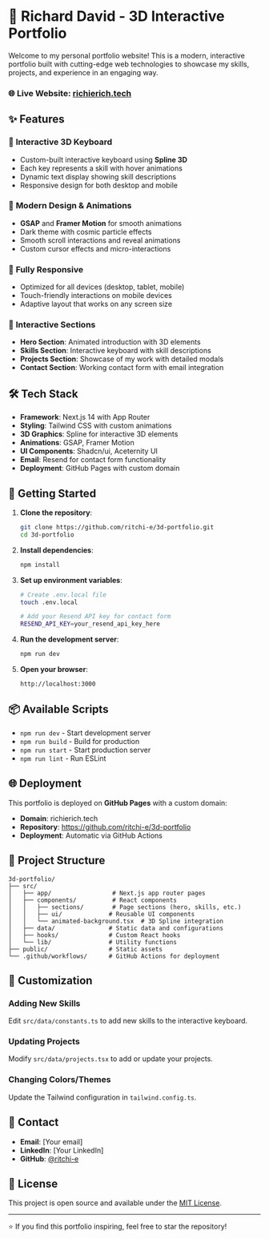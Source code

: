 # 🚀 Richard David - 3D Interactive Portfolio

Welcome to my personal portfolio website! This is a modern, interactive portfolio built with cutting-edge web technologies to showcase my skills, projects, and experience in an engaging way.

### 🌐 Live Website: [richierich.tech](https://richierich.tech)

## ✨ Features

### 🎹 **Interactive 3D Keyboard**
- Custom-built interactive keyboard using **Spline 3D**
- Each key represents a skill with hover animations
- Dynamic text display showing skill descriptions
- Responsive design for both desktop and mobile

### 🎨 **Modern Design & Animations**
- **GSAP** and **Framer Motion** for smooth animations
- Dark theme with cosmic particle effects
- Smooth scroll interactions and reveal animations
- Custom cursor effects and micro-interactions

### 📱 **Fully Responsive**
- Optimized for all devices (desktop, tablet, mobile)
- Touch-friendly interactions on mobile devices
- Adaptive layout that works on any screen size

### 🎯 **Interactive Sections**
- **Hero Section**: Animated introduction with 3D elements
- **Skills Section**: Interactive keyboard with skill descriptions
- **Projects Section**: Showcase of my work with detailed modals
- **Contact Section**: Working contact form with email integration

## 🛠️ Tech Stack

- **Framework**: Next.js 14 with App Router
- **Styling**: Tailwind CSS with custom animations
- **3D Graphics**: Spline for interactive 3D elements
- **Animations**: GSAP, Framer Motion
- **UI Components**: Shadcn/ui, Aceternity UI
- **Email**: Resend for contact form functionality
- **Deployment**: GitHub Pages with custom domain

## 🚀 Getting Started

1. **Clone the repository**:
   ```bash
   git clone https://github.com/ritchi-e/3d-portfolio.git
   cd 3d-portfolio
   ```

2. **Install dependencies**:
   ```bash
   npm install
   ```

3. **Set up environment variables**:
   ```bash
   # Create .env.local file
   touch .env.local
   
   # Add your Resend API key for contact form
   RESEND_API_KEY=your_resend_api_key_here
   ```

4. **Run the development server**:
   ```bash
   npm run dev
   ```

5. **Open your browser**:
   ```
   http://localhost:3000
   ```

## 📦 Available Scripts

- `npm run dev` - Start development server
- `npm run build` - Build for production
- `npm run start` - Start production server
- `npm run lint` - Run ESLint

## 🌐 Deployment

This portfolio is deployed on **GitHub Pages** with a custom domain:

- **Domain**: richierich.tech
- **Repository**: https://github.com/ritchi-e/3d-portfolio
- **Deployment**: Automatic via GitHub Actions

## 📁 Project Structure

```
3d-portfolio/
├── src/
│   ├── app/                 # Next.js app router pages
│   ├── components/          # React components
│   │   ├── sections/        # Page sections (hero, skills, etc.)
│   │   ├── ui/             # Reusable UI components
│   │   └── animated-background.tsx  # 3D Spline integration
│   ├── data/               # Static data and configurations
│   ├── hooks/              # Custom React hooks
│   └── lib/                # Utility functions
├── public/                 # Static assets
└── .github/workflows/      # GitHub Actions for deployment
```

## 🎨 Customization

### Adding New Skills
Edit `src/data/constants.ts` to add new skills to the interactive keyboard.

### Updating Projects
Modify `src/data/projects.tsx` to add or update your projects.

### Changing Colors/Themes
Update the Tailwind configuration in `tailwind.config.ts`.

## 📧 Contact

- **Email**: [Your email]
- **LinkedIn**: [Your LinkedIn]
- **GitHub**: [@ritchi-e](https://github.com/ritchi-e)

## 📄 License

This project is open source and available under the [MIT License](LICENSE).

---

⭐ If you find this portfolio inspiring, feel free to star the repository!
